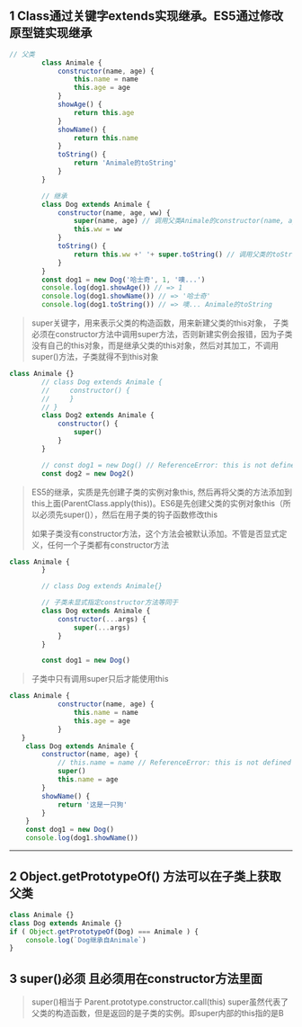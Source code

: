## 1 Class通过关键字extends实现继承。ES5通过修改原型链实现继承

```js
// 父类
        class Animale {
            constructor(name, age) {
                this.name = name
                this.age = age
            }
            showAge() {
                return this.age
            }
            showName() {
                return this.name
            }
            toString() {
                return 'Animale的toString'
            }
        }

        // 继承
        class Dog extends Animale {
            constructor(name, age, ww) {
                super(name, age) // 调用父类Animale的constructor(name, age)
                this.ww = ww
            }
            toString() {
                return this.ww +' '+ super.toString() // 调用父类的toString
            }
        }
        const dog1 = new Dog('哈士奇', 1, '噢...')
        console.log(dog1.showAge()) // => 1
        console.log(dog1.showName()) // => '哈士奇'
        console.log(dog1.toString()) // => 噢... Animale的toString
```

> super关键字，用来表示父类的构造函数，用来新建父类的this对象， 子类必须在constructor方法中调用super方法，否则新建实例会报错，因为子类没有自己的this对象，而是继承父类的this对象，然后对其加工，不调用super\(\)方法，子类就得不到this对象

```js
class Animale {}
        // class Dog extends Animale {
        //     constructor() {
        //     }
        // }
        class Dog2 extends Animale {
            constructor() {
                super()
            }
        }

        // const dog1 = new Dog() // ReferenceError: this is not defined
        const dog2 = new Dog2()
```

> ES5的继承，实质是先创建子类的实例对象this, 然后再将父类的方法添加到this上面\(ParentClass.apply\(this\)\)。ES6是先创建父类的实例对象this（所以必须先super\(\)），然后在用子类的钩子函数修改this
>
> 如果子类没有constructor方法，这个方法会被默认添加。不管是否显式定义，任何一个子类都有constructor方法

```js
class Animale {
        }

        // class Dog extends Animale{}

        // 子类未显式指定constructor方法等同于
        class Dog extends Animale {
            constructor(...args) {
                super(...args)
            }
        }

        const dog1 = new Dog()
```

> 子类中只有调用super只后才能使用this

```js
class Animale {
            constructor(name, age) {
                this.name = name
                this.age = age
            }
   }
    class Dog extends Animale {
        constructor(name, age) {
            // this.name = name // ReferenceError: this is not defined
            super()
            this.name = age
        }
        showName() {
            return '这是一只狗'
        }
    }
    const dog1 = new Dog()
    console.log(dog1.showName())
```

---

## 2 Object.getPrototypeOf\(\) 方法可以在子类上获取父类

```js
class Animale {}
class Dog extends Animale {}
if ( Object.getPrototypeOf(Dog) === Animale ) {
    console.log(`Dog继承自Animale`)
}
```

## 3 super\(\)必须 且必须用在constructor方法里面

> super\(\)相当于 Parent.prototype.constructor.call\(this\) super虽然代表了父类的构造函数，但是返回的是子类的实例。即super内部的this指的是B



